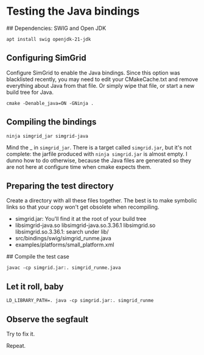 # Testing the Java bindings

## Dependencies: SWIG and Open JDK

```
apt install swig openjdk-21-jdk
```

## Configuring SimGrid

Configure SimGrid to enable the Java bindings. Since this option was
blacklisted recently, you may need to edit your CMakeCache.txt and
remove everything about Java from that file. Or simply wipe that file,
or start a new build tree for Java.

```
cmake -Denable_java=ON -GNinja .
```

## Compiling the bindings

```
ninja simgrid_jar simgrid-java
```

Mind the _ in `simgrid_jar`. There is a target called `simgrid.jar`,
but it's not complete: the jarfile produced with `ninja simgrid.jar`
is almost empty. I dunno how to do otherwise, because the Java files
are generated so they are not here at configure time when cmake
expects them.

## Preparing the test directory

Create a directory with all these files together. The best is to make
symbolic links so that your copy won't get obsolete when recompiling.

- simgrid.jar: You'll find it at the root of your build tree
- libsimgrid-java.so  libsimgrid-java.so.3.36.1 libsimgrid.so libsimgrid.so.3.36.1: search under lib/
- src/bindings/swig/simgrid_runme.java
- examples/platforms/small_platform.xml

## Compile the test case

```
javac -cp simgrid.jar:. simgrid_runme.java
```

## Let it roll, baby

```
LD_LIBRARY_PATH=. java -cp simgrid.jar:. simgrid_runme
```

## Observe the segfault

Try to fix it.

Repeat.